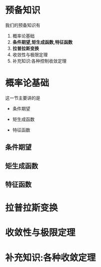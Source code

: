 # 预备知识



我们的预备知识有

1. 概率论基础
2. **条件期望,矩生成函数,特征函数**
3. **拉普拉斯变换**
4. 收敛性与极限定理
5. 补充知识:各种控制收敛定理

# 概率论基础

这一节主要讲的是

* 条件期望

* 矩生成函数

* 特征函数

## 条件期望



## 矩生成函数



## 特征函数



# 拉普拉斯变换



# 收敛性与极限定理



# 补充知识:各种收敛定理
